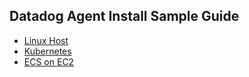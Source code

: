 ## Datadog Agent Install Sample Guide
- [Linux Host](https://github.com/nuri-lee37/dd-agent-install/tree/main/linux)
- [Kubernetes](https://github.com/nuri-lee37/dd-agent-install/tree/main/kubernetes)
- [ECS on EC2](https://github.com/nuri-lee37/dd-agent-install/tree/main/ecs/ec2)
